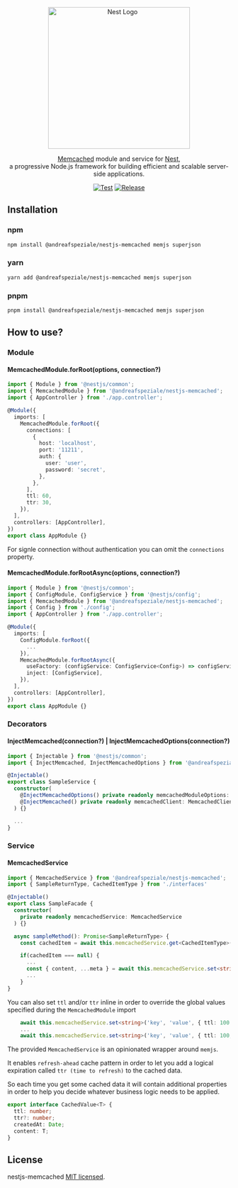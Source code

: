 <div align="center">
  <p>
    <a href="https://nestjs.com/" target="blank">
      <img src="https://nestjs.com/img/logo_text.svg" width="320" alt="Nest Logo" />
    </a>
  </p>

  <p>
    <a href="https://memcached.org/" target="blank">Memcached</a> module and service for <a href="https://github.com/nestjs/nest" target="blank">Nest</a>,<br>
    a progressive Node.js framework for building efficient and scalable server-side applications.
  </p>
  
  <a href="">[![Test](https://github.com/andreafspeziale/nestjs-memcached/actions/workflows/test.yml/badge.svg)](https://github.com/andreafspeziale/nestjs-memcached/actions/workflows/test.yml)</a>
  <a href="">[![Release](https://github.com/andreafspeziale/nestjs-memcached/actions/workflows/release.yml/badge.svg)](https://github.com/andreafspeziale/nestjs-memcached/actions/workflows/release.yml)</a>
</div>

## Installation

### npm

```sh
npm install @andreafspeziale/nestjs-memcached memjs superjson
```

### yarn

```sh
yarn add @andreafspeziale/nestjs-memcached memjs superjson
```

### pnpm

```sh
pnpm install @andreafspeziale/nestjs-memcached memjs superjson
```

## How to use?

### Module

#### MemcachedModule.forRoot(options, connection?)

```ts
import { Module } from '@nestjs/common';
import { MemcachedModule } from '@andreafspeziale/nestjs-memcached';
import { AppController } from './app.controller';

@Module({
  imports: [
    MemcachedModule.forRoot({
      connections: [
        {
          host: 'localhost',
          port: '11211',
          auth: {
            user: 'user',
            password: 'secret',
          },
        },
      ],
      ttl: 60,
      ttr: 30,
    }),
  ],
  controllers: [AppController],
})
export class AppModule {}
```

For signle connection without authentication you can omit the `connections` property.

#### MemcachedModule.forRootAsync(options, connection?)

```ts
import { Module } from '@nestjs/common';
import { ConfigModule, ConfigService } from '@nestjs/config';
import { MemcachedModule } from '@andreafspeziale/nestjs-memcached';
import { Config } from './config';
import { AppController } from './app.controller';

@Module({
  imports: [
    ConfigModule.forRoot({
      ...
    }),
    MemcachedModule.forRootAsync({
      useFactory: (configService: ConfigService<Config>) => configService.get('memcached'),
      inject: [ConfigService],
    }),
  ],
  controllers: [AppController],
})
export class AppModule {}
```

### Decorators

#### InjectMemcached(connection?) | InjectMemcachedOptions(connection?)

```ts
import { Injectable } from '@nestjs/common';
import { InjectMemcached, InjectMemcachedOptions } from '@andreafspeziale/nestjs-memcached';

@Injectable()
export class SampleService {
  constructor(
    @InjectMemcachedOptions() private readonly memcachedModuleOptions: MemcachedModuleOptions,
    @InjectMemcached() private readonly memcachedClient: MemcachedClient
  ) {}

  ...
}
```

### Service

#### MemcachedService

```ts
import { MemcachedService } from '@andreafspeziale/nestjs-memcached';
import { SampleReturnType, CachedItemType } from './interfaces'

@Injectable()
export class SampleFacade {
  constructor(
    private readonly memcachedService: MemcachedService
  ) {}

  async sampleMethod(): Promise<SampleReturnType> {
    const cachedItem = await this.memcachedService.get<CachedItemType>(cachedItemKey);

    if(cachedItem === null) {
      ...
      const { content, ...meta } = await this.memcachedService.set<string>('key', 'value');
      ...
    }
}
```

You can also set `ttl` and/or `ttr` inline in order to override the global values specified during the `MemcachedModule` import

```ts
    await this.memcachedService.set<string>('key', 'value', { ttl: 100 });
    ...
    await this.memcachedService.set<string>('key', 'value', { ttl: 100, ttr: 50 });
```

The provided `MemcachedService` is an opinionated wrapper around `memjs`.

It enables `refresh-ahead` cache pattern in order to let you add a logical expiration called `ttr (time to refresh)` to the cached data.

So each time you get some cached data it will contain additional properties in order to help you decide whatever business logic needs to be applied.

```ts
export interface CachedValue<T> {
  ttl: number;
  ttr?: number;
  createdAt: Date;
  content: T;
}
```

## License

nestjs-memcached [MIT licensed](LICENSE).
